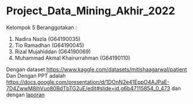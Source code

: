 # Project_Data_Mining_Akhir_2022

Kelompok 5 Beranggotakan :
1. Nadira Nazla (G64190035)
2. Tio Ramadhan (G64190045)
3. Rizal Mujahiddan (G64190069)
4. Muhammad Akmal Khairurrahman (G64190110)


Dengan dataset https://www.kaggle.com/datasets/mitishaagarwal/patient
Dan Dengan PPT adalah https://docs.google.com/presentation/d/1DOnN2e41EppO4AJPaE-7D4ZwwM8ihVuo80BdTbTG2uE/edit#slide=id.g6b47115854_0_473
dan dengan [laporan](../Laporan%20Akhir%20Tugas%20Akhir%20Data%20Mining%20Genap%202021-2022.pdf)
